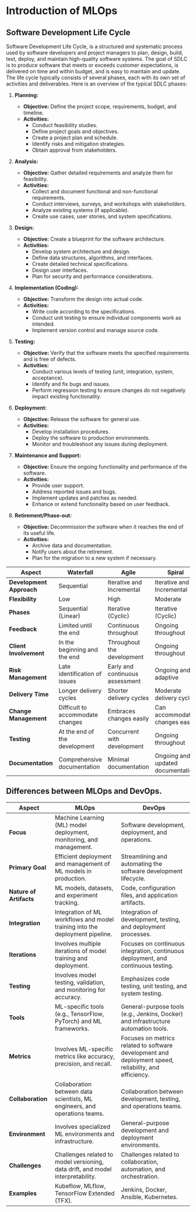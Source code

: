 # Introduction of MLOps

## Software Development Life Cycle

Software Development Life Cycle, is a structured and systematic process used by software developers and project managers to plan, design, build, test, deploy, and maintain high-quality software systems. The goal of SDLC is to produce software that meets or exceeds customer expectations, is delivered on time and within budget, and is easy to maintain and update. The life cycle typically consists of several phases, each with its own set of activities and deliverables. Here is an overview of the typical SDLC phases:

1. **Planning:**
   - **Objective:** Define the project scope, requirements, budget, and timeline.
   - **Activities:**
     - Conduct feasibility studies.
     - Define project goals and objectives.
     - Create a project plan and schedule.
     - Identify risks and mitigation strategies.
     - Obtain approval from stakeholders.

2. **Analysis:**
   - **Objective:** Gather detailed requirements and analyze them for feasibility.
   - **Activities:**
     - Collect and document functional and non-functional requirements.
     - Conduct interviews, surveys, and workshops with stakeholders.
     - Analyze existing systems (if applicable).
     - Create use cases, user stories, and system specifications.

3. **Design:**
   - **Objective:** Create a blueprint for the software architecture.
   - **Activities:**
     - Develop system architecture and design.
     - Define data structures, algorithms, and interfaces.
     - Create detailed technical specifications.
     - Design user interfaces.
     - Plan for security and performance considerations.

4. **Implementation (Coding):**
   - **Objective:** Transform the design into actual code.
   - **Activities:**
     - Write code according to the specifications.
     - Conduct unit testing to ensure individual components work as intended.
     - Implement version control and manage source code.

5. **Testing:**
   - **Objective:** Verify that the software meets the specified requirements and is free of defects.
   - **Activities:**
     - Conduct various levels of testing (unit, integration, system, acceptance).
     - Identify and fix bugs and issues.
     - Perform regression testing to ensure changes do not negatively impact existing functionality.

6. **Deployment:**
   - **Objective:** Release the software for general use.
   - **Activities:**
     - Develop installation procedures.
     - Deploy the software to production environments.
     - Monitor and troubleshoot any issues during deployment.

7. **Maintenance and Support:**
   - **Objective:** Ensure the ongoing functionality and performance of the software.
   - **Activities:**
     - Provide user support.
     - Address reported issues and bugs.
     - Implement updates and patches as needed.
     - Enhance or extend functionality based on user feedback.

8. **Retirement/Phase-out:**
   - **Objective:** Decommission the software when it reaches the end of its useful life.
   - **Activities:**
     - Archive data and documentation.
     - Notify users about the retirement.
     - Plan for the migration to a new system if necessary.

| Aspect                   | Waterfall                        | Agile                            | Spiral                           | V-Model                          |
|--------------------------|----------------------------------|----------------------------------|----------------------------------|----------------------------------|
| **Development Approach** | Sequential                      | Iterative and Incremental        | Iterative and Incremental        | Sequential and Parallel          |
| **Flexibility**           | Low                              | High                             | Moderate                         | Moderate                         |
| **Phases**                | Sequential (Linear)             | Iterative (Cyclic)               | Iterative (Cyclic)               | Parallel (V-Shaped)              |
| **Feedback**              | Limited until the end            | Continuous throughout            | Ongoing throughout                | At each stage                    |
| **Client Involvement**    | In the beginning and the end     | Throughout the development      | Ongoing throughout                | At each stage                    |
| **Risk Management**       | Late identification of issues    | Early and continuous assessment  | Ongoing and adaptive              | At each stage                    |
| **Delivery Time**         | Longer delivery cycles           | Shorter delivery cycles           | Moderate delivery cycles         | Moderate delivery cycles         |
| **Change Management**     | Difficult to accommodate changes | Embraces changes easily           | Can accommodate changes easily   | Some flexibility                |
| **Testing**               | At the end of the development    | Concurrent with development      | Ongoing throughout                | Parallel with development        |
| **Documentation**         | Comprehensive documentation      | Minimal documentation             | Ongoing and updated documentation | Detailed documentation           |


## Differences between MLOps and DevOps.

| Aspect                  | MLOps                            | DevOps                           |
|-------------------------|----------------------------------|----------------------------------|
| **Focus**               | Machine Learning (ML) model deployment, monitoring, and management. | Software development, deployment, and operations. |
| **Primary Goal**        | Efficient deployment and management of ML models in production. | Streamlining and automating the software development lifecycle. |
| **Nature of Artifacts** | ML models, datasets, and experiment tracking. | Code, configuration files, and application artifacts. |
| **Integration**         | Integration of ML workflows and model training into the deployment pipeline. | Integration of development, testing, and deployment processes. |
| **Iterations**          | Involves multiple iterations of model training and deployment. | Focuses on continuous integration, continuous deployment, and continuous testing. |
| **Testing**             | Involves model testing, validation, and monitoring for accuracy. | Emphasizes code testing, unit testing, and system testing. |
| **Tools**               | ML-specific tools (e.g., TensorFlow, PyTorch) and ML frameworks. | General-purpose tools (e.g., Jenkins, Docker) and infrastructure automation tools. |
| **Metrics**             | Involves ML-specific metrics like accuracy, precision, and recall. | Focuses on metrics related to software development and deployment speed, reliability, and efficiency. |
| **Collaboration**       | Collaboration between data scientists, ML engineers, and operations teams. | Collaboration between development, testing, and operations teams. |
| **Environment**         | Involves specialized ML environments and infrastructure. | General-purpose development and deployment environments. |
| **Challenges**          | Challenges related to model versioning, data drift, and model interpretability. | Challenges related to collaboration, automation, and orchestration. |
| **Examples**            | Kubeflow, MLflow, TensorFlow Extended (TFX). | Jenkins, Docker, Ansible, Kubernetes. |

